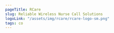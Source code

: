 ```yaml
---
pageTitle: RCare
slug: Reliable Wireless Nurse Call Solutions
logoLink: "/assets/img/rcare/rcare-logo-sm.png"
tags: co
---
```

